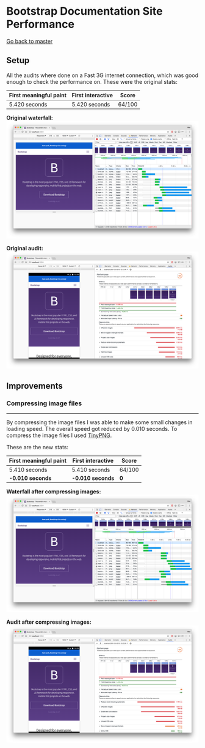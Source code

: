 # Bootstrap Documentation Site Performance

[Go back to master](../master/AUDIT.md)

## Setup

All the audits where done on a Fast 3G internet connection, which was good enough to check the performance on. These were the original stats:

| First meaningful paint | First interactive | Score  |
| ---------------------- | ----------------- | ------ |
| 5.420 seconds          | 5.420 seconds	   | 64/100 |

**Original waterfall:**
![Original waterfall](screenshots/original.png)

**Original audit:**
![Original audit](screenshots/audit-original.png)

## Improvements

### Compressing image files
---

By compressing the image files I was able to make some small changes in loading speed. The overall speed got reduced by 0.010 seconds. To compress the image files I used [TinyPNG](https://tinypng.com/).

These are the new stats:

| First meaningful paint | First interactive  | Score  |
| ---------------------- | ------------------ | ------ |
| 5.410 seconds          | 5.410 seconds	    | 64/100 |
| **-0.010 seconds**     | **-0.010 seconds** | **0**  |

**Waterfall after compressing images:**
![Waterfall after compressing images](screenshots/after-compress-images.png)

**Audit after compressing images:**
![Audit after compressing images](screenshots/audit-after-compress-images.png)
